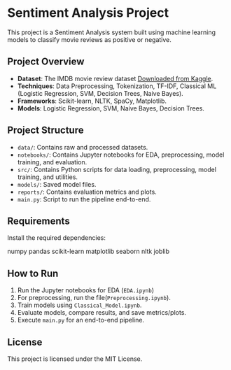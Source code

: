 # Sentiment Analysis Project

This project is a Sentiment Analysis system built using machine learning models to classify movie reviews as positive or negative. 

## Project Overview

- **Dataset**: The IMDB movie review dataset [Downloaded from Kaggle](https://www.kaggle.com/datasets/lakshmi25npathi/imdb-dataset-of-50k-movie-reviews).
- **Techniques**: Data Preprocessing, Tokenization, TF-IDF, Classical ML (Logistic Regression, SVM, Decision Trees, Naive Bayes).
- **Frameworks**: Scikit-learn, NLTK, SpaCy, Matplotlib.
- **Models**: Logistic Regression, SVM, Naive Bayes, Decision Trees.

## Project Structure

- `data/`: Contains raw and processed datasets.
- `notebooks/`: Contains Jupyter notebooks for EDA, preprocessing, model training, and evaluation.
- `src/`: Contains Python scripts for data loading, preprocessing, model training, and utilities.
- `models/`: Saved model files.
- `reports/`: Contains evaluation metrics and plots.
- `main.py`: Script to run the pipeline end-to-end.

## Requirements

Install the required dependencies:

numpy
pandas
scikit-learn
matplotlib
seaborn
nltk
joblib

## How to Run

1. Run the Jupyter notebooks for EDA (`EDA.ipynb`)
2. For preprocessing, run the file(`Preprocessing.ipynb`).
3. Train models using `Classical_Model.ipynb`.
4. Evaluate models, compare results, and save metrics/plots.
5. Execute `main.py` for an end-to-end pipeline.

## License

This project is licensed under the MIT License.
